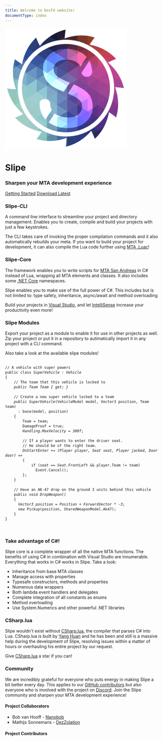 ```yaml
---
title: Welcome to DocFX website!
documentType: index
---
```

<div class="hero">
  <div class="wrap">
    <div class="col-lg-offset-2 col-lg-4 col-sm-offset-1 col-sm-4 col-xs-12">
      <img class="hero-image" src="images/logo_large.png">
    </div>
    <div class="media-icons col-lg-4 col-sm-6 col-xs-12">
        <a href="https://github.com/mta-slipe" target="_blank"><i class="fab fa-github"></i></a>
        <a href="http://discord.gg/T4gkRFV" target="_blank"><i class="fab fa-discord"></i></a>
        <a href="https://trello.com/b/EK50dT1g/slipe" target="_blank"><i class="fab fa-trello"></i></a>
    </div>
    <div class="col-lg-4 col-sm-6 col-sm-12 col-xs-12">
      <h1 class="title main-title">Slipe</h1>
      <h3 class="title sub-title">Sharpen your MTA development experience</h3>
      <div class="buttons-unit">
          <a href="/docs/installation.html" class="button b-1"><i class="glyphicon glyphicon-chevron-right"></i>Getting Started</a>
          <a href="https://github.com/mta-slipe/Slipe-CLI/releases" target="_blank" class="button b-2"><i class="glyphicon glyphicon-download-alt"></i>Download Latest</a>
      </div>
    </div>
  </div>
</div>

<div class="container">
  <div class="wrap row main-info">
      <div class="col-md-4 col-md-offset-0 col-xs-offset-1 col-xs-10">
        <h3>Slipe-CLI</h3>
        <p>
          A command line interface to streamline your project and directory management. Enables you to create, compile and build your projects with just a few keystrokes.
        </p>
        <p>
          The CLI takes care of invoking the proper compilation commands and it also automatically rebuilds your meta. If you want to build your project for development, it can also compile the Lua code further using <a href="https://luac.mtasa.com/" target="_blank">MTA .Luac</a>!
        </p>
      </div>
      <div class="col-md-4 col-md-offset-0 col-xs-offset-1 col-xs-10">
        <h3>Slipe-Core</h3>
        <p>
          The framework enables you to write scripts for <a href="https://mtasa.com/" target="_blank">MTA San Andreas</a> in C# instead of Lua, wrapping all MTA elements and classes. It also includes some <a href="https://dotnet.microsoft.com/" target="_blank">.NET Core</a> namespaces.
        </p>
        <p>
          Slipe enables you to make use of the full power of C#. This includes but is not limited to: type safety, inheritance, async/await and method overloading
        </p>
        <p>
          Build your projects in <a href="https://visualstudio.microsoft.com/" target="_blank">Visual Studio</a>, and let <a href="https://visualstudio.microsoft.com/services/intellicode/" target="_blank">IntelliSense</a> increase your productivity even more!
        </p>
      </div>
      <div class="col-md-4 col-md-offset-0 col-xs-offset-1 col-xs-10">
        <h3>Slipe Modules</h3>
        <p>
          Export your project as a module to enable it for use in other projects as well. Zip your project or put it in a repository to autimatically import it in any project with a CLI command.
        </p>
        <p>
          Also take a look at the available slipe modules!
        </p>
      </div>
  </div>
</div>

<section class="example-section">
  <div class="container">
    <div class="example-block-container">
        <div class="row">
          <div class="col-md-8">
            <pre>
            <code class="lang-csharp">
// A vehicle with super powers
public class <i id="e1" onmouseenter="document.getElementById('i1').className = 'forceHover';" onmouseleave="document.getElementById('i1').className = '';">SuperVehicle : Vehicle</i>
{
    // The team that this vehicle is locked to
    <i id="e2" onmouseenter="document.getElementById('i2').className = 'forceHover';" onmouseleave="document.getElementById('i2').className = '';">public <span class="hljs-title">Team</span> Team { get; }</i>
    <span></span>
    // Create a new super vehicle locked to a team
    <i id="e3" onmouseenter="document.getElementById('i3').className = 'forceHover';" onmouseleave="document.getElementById('i3').className = '';">public SuperVehicle</i>(<span class="hljs-title">VehicleModel</span> <span class="hljs-variable">model</span>, <span class="hljs-struct">Vector3</span> <span class="hljs-variable">position</span>, <span class="hljs-title">Team</span> <span class="hljs-variable">team</span>) 
      : base(<span class="hljs-variable">model</span>, <span class="hljs-variable">position</span>)
    {
        Team = <span class="hljs-variable">team</span>;
        DamageProof = true;
        <i id="e4" onmouseenter="document.getElementById('i4').className = 'forceHover';" onmouseleave="document.getElementById('i4').className = '';">Handling.MaxVelocity = <span class="hljs-number">300f</span></i>;
        <span></span>
        // If a player wants to enter the driver seat. 
        // He should be of the right team.
        <i id="e5" onmouseenter="document.getElementById('i5').className = 'forceHover';" onmouseleave="document.getElementById('i5').className = '';">OnStartEnter += (<span class="hljs-title">Player</span> <span class="hljs-variable">player</span>, <span class="hljs-enum">Seat</span> <span class="hljs-variable">seat</span>, <span class="hljs-title">Player</span> <span class="hljs-variable">jacked</span>, <span class="hljs-enum">Door</span> <span class="hljs-variable">door</span>) =></i>
        {
            if (<span class="hljs-variable">seat</span> == <i id="e6" onmouseenter="document.getElementById('i6').className = 'forceHover';" onmouseleave="document.getElementById('i6').className = '';"><span class="hljs-enum">Seat</span>.FrontLeft</i> && <span class="hljs-variable">player</span>.Team != <span class="hljs-variable">team</span>)
              <span class="hljs-title">Event</span>.<span class="hljs-method">Cancel</span>();
        };
    }
    <span></span>
    // Have an AK-47 drop on the ground 3 units behind this vehicle
    public void <i id="e7" onmouseenter="document.getElementById('i7').className = 'forceHover';" onmouseleave="document.getElementById('i7').className = '';"><span class="hljs-method">DropWeapon</span>()</i>
    {
      <i id="e8" onmouseenter="document.getElementById('i8').className = 'forceHover';" onmouseleave="document.getElementById('i8').className = '';"><span class="hljs-struct">Vector3</span> <span class="hljs-variable">position</span> = Position <span class="hljs-method">+</span> ForwardVector <span class="hljs-method">*</span> <span class="hljs-number">-3</span></i>;
      new <span class="hljs-title">Pickup</span>(<span class="hljs-variable">position</span>, <span class="hljs-title">SharedWeaponModel</span>.Ak47);
    }
}
              </code>
            </pre>
          </div>
          <div class="col-md-4">
            <h3>Take advantage of C#!</h3>
            <p class="side-info">Slipe core is a complete wrapper of all the native MTA functions. The benefits of using C# in combination with Visual Studio are innumerable. Everything that works in C# works in Slipe. Take a look:</p>
            <ul class="side-info">
              <li id="i1" onmouseenter="document.getElementById('e1').className = 'forceHover';" onmouseleave="document.getElementById('e1').className = '';">Inheritance from base MTA classes</li>
              <li id="i2" onmouseenter="document.getElementById('e2').className = 'forceHover';" onmouseleave="document.getElementById('e2').className = '';">Manage access with properties</li>
              <li id="i3" onmouseenter="document.getElementById('e3').className = 'forceHover';" onmouseleave="document.getElementById('e3').className = '';">Typesafe constructors, methods and properties</li>
              <li id="i4" onmouseenter="document.getElementById('e4').className = 'forceHover';" onmouseleave="document.getElementById('e4').className = '';">Numerous data wrappers</li>
              <li id="i5" onmouseenter="document.getElementById('e5').className = 'forceHover';" onmouseleave="document.getElementById('e5').className = '';">Both lambda event handlers and delegates</li>
              <li id="i6" onmouseenter="document.getElementById('e6').className = 'forceHover';" onmouseleave="document.getElementById('e6').className = '';">Complete integration of all constants as enums</li>
              <li id="i7" onmouseenter="document.getElementById('e7').className = 'forceHover';" onmouseleave="document.getElementById('e7').className = '';">Method overloading</li>
              <li id="i8" onmouseenter="document.getElementById('e8').className = 'forceHover';" onmouseleave="document.getElementById('e8').className = '';">Use System.Numerics and other powerful .NET libraries</li>
            </ul>
          </div>
        </div>
    </div>
  </div>
</section>

<section class="section-contributions">
  <div class="container">
    <div class="col-md-4">
      <h3>CSharp.lua</h3>
      <p>
        Slipe wouldn't exist without <a href="https://github.com/yanghuan/CSharp.lua" target="_blank">CSharp.lua</a>, the compiler that parses C# into Lua. CSharp.lua is built by <a href="https://github.com/yanghuan" target="_blank">Yang Huan</a> and he has been and still is a massive help during the development of Slipe, resolving issues within a matter of hours or overhauling his entire project by our request.
      </p>
      <p>
        Give <a href="https://github.com/yanghuan/CSharp.lua" target="_blank">CSharp.lua</a> a star if you can!
      </p>
    </div>
    <div class="col-md-8">
      <h3>Community</h3>
      <p>
        We are incredibly grateful for everyone who puts energy in making Slipe a bit better every day. This applies to our <a href="https://github.com/mta-slipe/Slipe-Core/graphs/contributors">GitHub contributors</a> but also everyone who is involved with the project on <a href="http://discord.gg/T4gkRFV" target="_blank">Discord</a>. Join the Slipe community and sharpen your MTA development experience!
      </p>
      <div class="col-sm-6 col-xs-12">
        <h4>Project Collaborators</h4>
          <ul>
            <li>Bob van Hooff - <a href="https://github.com/NanoBob" target="_blank">Nanobob</a></li>
            <li>Mathijs Sonnemans - <a href="https://github.com/DezZolation" target="_blank">DezZolation</a></li>
          </ul>
        <h4>Project Contributors</h4>
        <ul class="js-contributor-list">
        </ul>
      </div>
      <div class="col-sm-6 col-xs-12">
          <a href="https://github.com/mta-slipe" target="_blank"><i class="fab fa-github"></i></a>
          <a href="http://discord.gg/T4gkRFV" target="_blank"><i class="fab fa-discord"></i></a>
          <a href="https://trello.com/b/EK50dT1g/slipe" target="_blank"><i class="fab fa-trello"></i></a>
      </div>
    </div>
  </div>
</section>
<style type="text/css">
  footer{
    position: relative;
  }
</style>